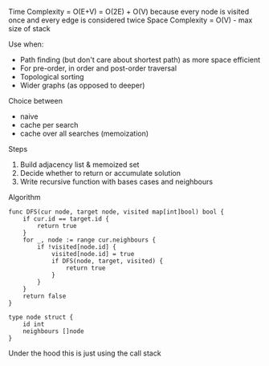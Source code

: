 Time Complexity = O(E+V) = O(2E) + O(V) because every node is visited once and every edge is considered twice
Space Complexity = O(V) - max size of stack

Use when:
* Path finding (but don't care about shortest path) as more space efficient
* For pre-order, in order and post-order traversal
* Topological sorting
* Wider graphs (as opposed to deeper)

Choice between
* naive 
* cache per search
* cache over all searches (memoization)

Steps
1. Build adjacency list & memoized set
2. Decide whether to return or accumulate solution 
3. Write recursive function with bases cases and neighbours

Algorithm
```
func DFS(cur node, target node, visited map[int]bool) bool {
    if cur.id == target.id {
        return true
    }
    for _, node := range cur.neighbours {
        if !visited[node.id] {
            visited[node.id] = true
            if DFS(node, target, visited) {
                return true
            }
        }
    }
    return false
}

type node struct {
    id int
    neighbours []node
}
```

Under the hood this is just using the call stack